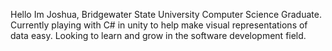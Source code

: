 Hello Im Joshua, Bridgewater State University Computer Science Graduate. Currently playing with C# in unity to help make visual representations of data easy.
Looking to learn and grow in the software development field.
